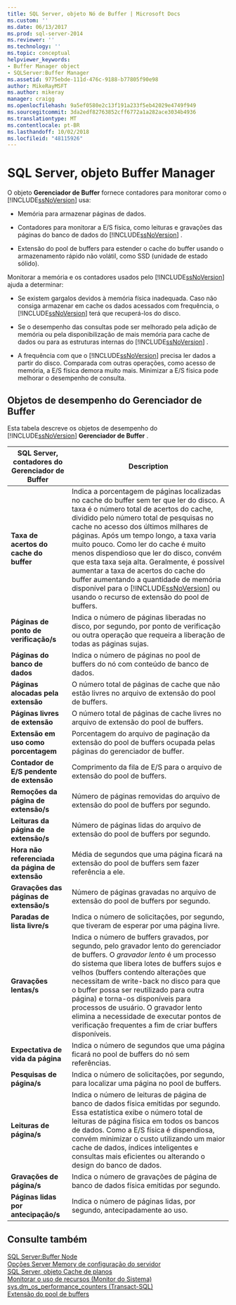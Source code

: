 ```yaml
---
title: SQL Server, objeto Nó de Buffer | Microsoft Docs
ms.custom: ''
ms.date: 06/13/2017
ms.prod: sql-server-2014
ms.reviewer: ''
ms.technology: ''
ms.topic: conceptual
helpviewer_keywords:
- Buffer Manager object
- SQLServer:Buffer Manager
ms.assetid: 9775ebde-111d-476c-9188-b77805f90e98
author: MikeRayMSFT
ms.author: mikeray
manager: craigg
ms.openlocfilehash: 9a5ef0580e2c13f191a233f5eb42029e4749f949
ms.sourcegitcommit: 3da2edf82763852cff6772a1a282ace3034b4936
ms.translationtype: MT
ms.contentlocale: pt-BR
ms.lasthandoff: 10/02/2018
ms.locfileid: "48115926"
---
```

# <a name="sql-server-buffer-manager-object"></a>SQL Server, objeto Buffer Manager
  O objeto **Gerenciador de Buffer** fornece contadores para monitorar como o [!INCLUDE[ssNoVersion](../../includes/ssnoversion-md.md)] usa:  
  
-   Memória para armazenar páginas de dados.  
  
-   Contadores para monitorar a E/S física, como leituras e gravações das páginas do banco de dados do [!INCLUDE[ssNoVersion](../../includes/ssnoversion-md.md)] .  
  
-   Extensão do pool de buffers para estender o cache do buffer usando o armazenamento rápido não volátil, como SSD (unidade de estado sólido).  
  
 Monitorar a memória e os contadores usados pelo [!INCLUDE[ssNoVersion](../../includes/ssnoversion-md.md)] ajuda a determinar:  
  
-   Se existem gargalos devidos à memória física inadequada. Caso não consiga armazenar em cache os dados acessados com frequência, o [!INCLUDE[ssNoVersion](../../includes/ssnoversion-md.md)] terá que recuperá-los do disco.  
  
-   Se o desempenho das consultas pode ser melhorado pela adição de memória ou pela disponibilização de mais memória para cache de dados ou para as estruturas internas do [!INCLUDE[ssNoVersion](../../includes/ssnoversion-md.md)] .  
  
-   A frequência com que o [!INCLUDE[ssNoVersion](../../includes/ssnoversion-md.md)] precisa ler dados a partir do disco. Comparada com outras operações, como acesso de memória, a E/S física demora muito mais. Minimizar a E/S física pode melhorar o desempenho de consulta.  
  
## <a name="buffer-manager-performance-objects"></a>Objetos de desempenho do Gerenciador de Buffer  
 Esta tabela descreve os objetos de desempenho do [!INCLUDE[ssNoVersion](../../includes/ssnoversion-md.md)] **Gerenciador de Buffer** .  
  
|SQL Server, contadores do Gerenciador de Buffer|Description|  
|----------------------------------------|-----------------|  
|**Taxa de acertos do cache do buffer**|Indica a porcentagem de páginas localizadas no cache do buffer sem ter que ler do disco. A taxa é o número total de acertos do cache, dividido pelo número total de pesquisas no cache no acesso dos últimos milhares de páginas. Após um tempo longo, a taxa varia muito pouco. Como ler do cache é muito menos dispendioso que ler do disco, convém que esta taxa seja alta. Geralmente, é possível aumentar a taxa de acertos do cache do buffer aumentando a quantidade de memória disponível para o [!INCLUDE[ssNoVersion](../../includes/ssnoversion-md.md)] ou usando o recurso de extensão do pool de buffers.|  
|**Páginas de ponto de verificação/s**|Indica o número de páginas liberadas no disco, por segundo, por ponto de verificação ou outra operação que requeira a liberação de todas as páginas sujas.|  
|**Páginas do banco de dados**|Indica o número de páginas no pool de buffers do nó com conteúdo de banco de dados.|  
|**Páginas alocadas pela extensão**|O número total de páginas de cache que não estão livres no arquivo de extensão do pool de buffers.|  
|**Páginas livres de extensão**|O número total de páginas de cache livres no arquivo de extensão do pool de buffers.|  
|**Extensão em uso como porcentagem**|Porcentagem do arquivo de paginação da extensão do pool de buffers ocupada pelas páginas do gerenciador de buffer.|  
|**Contador de E/S pendente de extensão**|Comprimento da fila de E/S para o arquivo de extensão do pool de buffers.|  
|**Remoções da página de extensão/s**|Número de páginas removidas do arquivo de extensão do pool de buffers por segundo.|  
|**Leituras da página de extensão/s**|Número de páginas lidas do arquivo de extensão do pool de buffers por segundo.|  
|**Hora não referenciada da página de extensão**|Média de segundos que uma página ficará na extensão do pool de buffers sem fazer referência a ele.|  
|**Gravações das páginas de extensão/s**|Número de páginas gravadas no arquivo de extensão do pool de buffers por segundo.|  
|**Paradas de lista livre/s**|Indica o número de solicitações, por segundo, que tiveram de esperar por uma página livre.|  
|**Gravações lentas/s**|Indica o número de buffers gravados, por segundo, pelo gravador lento do gerenciador de buffers. O *gravador lento* é um processo do sistema que libera lotes de buffers sujos e velhos (buffers contendo alterações que necessitam de write-back no disco para que o buffer possa ser reutilizado para outra página) e torna-os disponíveis para processos de usuário. O gravador lento elimina a necessidade de executar pontos de verificação frequentes a fim de criar buffers disponíveis.|  
|**Expectativa de vida da página**|Indica o número de segundos que uma página ficará no pool de buffers do nó sem referências.|  
|**Pesquisas de página/s**|Indica o número de solicitações, por segundo, para localizar uma página no pool de buffers.|  
|**Leituras de página/s**|Indica o número de leituras de página de banco de dados física emitidas por segundo. Essa estatística exibe o número total de leituras de página física em todos os bancos de dados. Como a E/S física é dispendiosa, convém minimizar o custo utilizando um maior cache de dados, índices inteligentes e consultas mais eficientes ou alterando o design do banco de dados.|  
|**Gravações de página/s**|Indica o número de gravações de página de banco de dados física emitidas por segundo.|  
|**Páginas lidas por antecipação/s**|Indica o número de páginas lidas, por segundo, antecipadamente ao uso.|  
  
## <a name="see-also"></a>Consulte também  
 [SQL Server:Buffer Node](sql-server-buffer-node.md)   
 [Opções Server Memory de configuração do servidor](../../database-engine/configure-windows/server-memory-server-configuration-options.md)   
 [SQL Server, objeto Cache de planos](sql-server-plan-cache-object.md)   
 [Monitorar o uso de recursos &#40;Monitor do Sistema&#41;](monitor-resource-usage-system-monitor.md)   
 [sys.dm_os_performance_counters &#40;Transact-SQL&#41;](/sql/relational-databases/system-dynamic-management-views/sys-dm-os-performance-counters-transact-sql)   
 [Extensão do pool de buffers](../../database-engine/configure-windows/buffer-pool-extension.md)  
  
  
